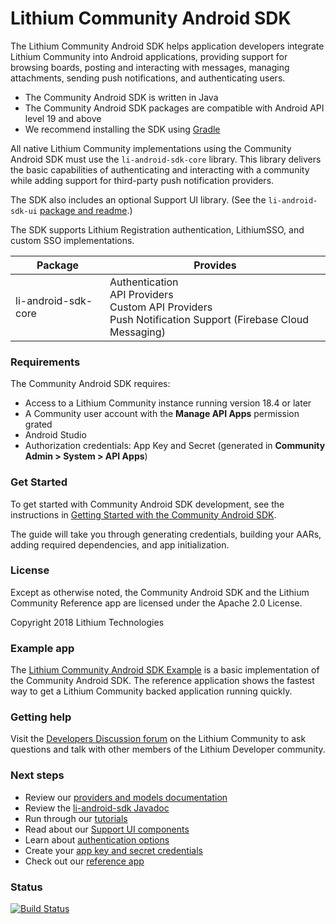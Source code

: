 
# Lithium Community Android SDK

The Lithium Community Android SDK helps application developers integrate Lithium Community into Android applications, providing support for browsing boards, posting and interacting with messages, managing attachments, sending push notifications, and authenticating users.

* The Community Android SDK is written in Java
* The Community Android SDK packages are compatible with Android API level 19 and above
* We recommend installing the SDK using [Gradle](https://gradle.org/)

All native Lithium Community implementations using the Community Android SDK must use the `li-android-sdk-core` library. This library delivers the basic capabilities of authenticating and interacting with a community while adding support for third-party push notification providers.

The SDK also includes an optional Support UI library. (See the `li-android-sdk-ui` [package and readme](https://github.com/lithiumtech/li-android-sdk-ui).)

The SDK supports Lithium Registration authentication, LithiumSSO, and custom SSO implementations.

| Package | Provides |
| ------- | -------- |
| li-android-sdk-core | Authentication<br>API Providers<br>Custom API Providers<br>Push Notification Support (Firebase Cloud Messaging) |

### Requirements

The Community Android SDK requires:

* Access to a Lithium Community instance running version 18.4 or later
* A Community user account with the **Manage API Apps** permission grated
* Android Studio
* Authorization credentials: App Key and Secret (generated in **Community Admin > System > API Apps**)

### Get Started

To get started with Community Android SDK development, see the instructions in [Getting Started with the Community Android SDK](https://github.com/lithiumtech/li-android-sdk-core/wiki/Getting-Started-with-the-Community-Android-SDK).

The guide will take you through generating credentials, building your AARs, adding required dependencies, and app initialization.

### License

Except as otherwise noted, the Community Android SDK and the Lithium Community Reference app are licensed under the Apache 2.0 License.

Copyright 2018 Lithium Technologies

### Example app

The [Lithium Community Android SDK Example](https://github.com/lithiumtech/li-android-sdk-example/blob/dev/README.md) is a basic implementation of the Community Android SDK. The reference application shows the fastest way to get a Lithium Community backed application running quickly.

### Getting help

Visit the [Developers Discussion forum](https://community.lithium.com/t5/Developers-Discussion/bd-p/studio) on the Lithium Community to ask questions and talk with other members of the Lithium Developer community.

### Next steps

* Review our [providers and models documentation](https://github.com/lithiumtech/lia-sdk-android/wiki/API-Reference#about-the-api-providers)
* Review the [li-android-sdk Javadoc](https://lithiumtech.github.io/li-android-sdk/)
* Run through our [tutorials](https://github.com/lithiumtech/lia-sdk-android/wiki/Tutorials)
* Read about our [Support UI components](https://github.com/lithiumtech/lia-sdk-android/wiki/Support-UI-Components)
* Learn about [authentication options](https://github.com/lithiumtech/lia-sdk-android/wiki/Authenticating-a-user)
* Create your [app key and secret credentials](https://github.com/lithiumtech/lia-sdk-android/wiki/Getting-Started#getting-app-credentials)
* Check out our [reference app](https://github.com/lithiumtech/lia-sdk-android/tree/master/lia-demo)

### Status

[![Build Status](https://travis-ci.org/lithiumtech/lia-sdk-android.svg?branch=master)](https://travis-ci.org/lithiumtech/lia-sdk-android)
